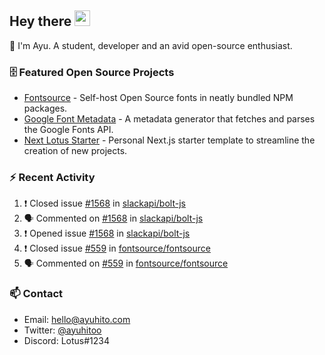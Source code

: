 ## Hey there <img src="https://media.giphy.com/media/hvRJCLFzcasrR4ia7z/giphy.gif" width="25" height="25">

📝 I'm Ayu. A student, developer and an avid open-source enthusiast.

### 🗄 Featured Open Source Projects

- [Fontsource](https://github.com/fontsource/fontsource) - Self-host Open Source fonts in neatly bundled NPM packages.
- [Google Font Metadata](https://github.com/fontsource/google-font-metadata) - A metadata generator that fetches and parses the Google Fonts API.
- [Next Lotus Starter](https://github.com/DecliningLotus/next-lotus-starter) - Personal Next.js starter template to streamline the creation of new projects.

### ⚡ Recent Activity

<!--START_SECTION:activity-->

1. ❗️ Closed issue [#1568](https://github.com/slackapi/bolt-js/issues/1568) in [slackapi/bolt-js](https://github.com/slackapi/bolt-js)
2. 🗣 Commented on [#1568](https://github.com/slackapi/bolt-js/issues/1568) in [slackapi/bolt-js](https://github.com/slackapi/bolt-js)
3. ❗️ Opened issue [#1568](https://github.com/slackapi/bolt-js/issues/1568) in [slackapi/bolt-js](https://github.com/slackapi/bolt-js)
4. ❗️ Closed issue [#559](https://github.com/fontsource/fontsource/issues/559) in [fontsource/fontsource](https://github.com/fontsource/fontsource)
5. 🗣 Commented on [#559](https://github.com/fontsource/fontsource/issues/559) in [fontsource/fontsource](https://github.com/fontsource/fontsource)
<!--END_SECTION:activity-->

### 📫 Contact

- Email: hello@ayuhito.com
- Twitter: [@ayuhitoo](https://twitter.com/ayuhitoo)
- Discord: Lotus#1234
